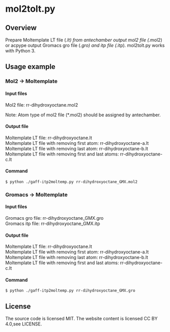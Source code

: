 # mol2tolt.py


## Overview
Prepare Moltemplate LT file (*.lt) from antechamber output mol2 file (*.mol2)
or acpype output Gromacs gro file (*.gro) and itp file (*.itp). 
mol2tolt.py works with Python 3.


## Usage example
### Mol2 -> Moltemplate
#### Input files
Mol2 file: rr-dihydroxyoctane.mol2  

Note: Atom type of mol2 file (*.mol2) should be assigned by antechamber.  

#### Output file
Moltemplate LT file: rr-dihydroxyoctane.lt  
Moltemplate LT file with removing first atom: rr-dihydroxyoctane-a.lt  
Moltemplate LT file with removing last atom:  rr-dihydroxyoctane-b.lt  
Moltemplate LT file with removing first and last atoms: rr-dihydroxyoctane-c.lt  

#### Command
```
$ python ./gaff-itp2moltemp.py rr-dihydroxyoctane_GMX.mol2
```

### Gromacs -> Moltemplate
#### Input files
Gromacs gro file: rr-dihydroxyoctane_GMX.gro  
Gromacs itp file: rr-dihydroxyoctane_GMX.itp    

#### Output file
Moltemplate LT file: rr-dihydroxyoctane.lt  
Moltemplate LT file with removing first atom: rr-dihydroxyoctane-a.lt  
Moltemplate LT file with removing last atom:  rr-dihydroxyoctane-b.lt  
Moltemplate LT file with removing first and last atoms: rr-dihydroxyoctane-c.lt  

#### Command
```
$ python ./gaff-itp2moltemp.py rr-dihydroxyoctane_GMX.gro
```

## License
The source code is licensed MIT. The website content is licensed CC BY 4.0,see LICENSE.
